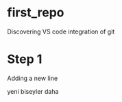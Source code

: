 # first_repo

Discovering VS code integration of git

# Step 1

Adding a new line

yeni biseyler daha
